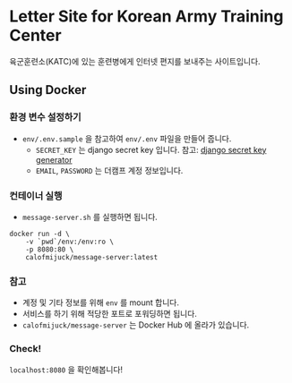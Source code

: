 # Letter Site for Korean Army Training Center

육군훈련소(KATC)에 있는 훈련병에게 인터넷 편지를 보내주는 사이트입니다.

## Using Docker

### 환경 변수 설정하기

- `env/.env.sample` 을 참고하여 `env/.env` 파일을 만들어 줍니다. 
  - `SECRET_KEY` 는 django secret key 입니다. 참고: [django secret key generator](https://djecrety.ir/)
  - `EMAIL`, `PASSWORD` 는 더캠프 계정 정보입니다.

### 컨테이너 실행

- `message-server.sh` 를 실행하면 됩니다.

```
docker run -d \
    -v `pwd`/env:/env:ro \
    -p 8080:80 \
    calofmijuck/message-server:latest
```

### 참고

- 계정 및 기타 정보를 위해 `env` 를 mount 합니다.
- 서비스를 하기 위해 적당한 포트로 포워딩하면 됩니다.
- `calofmijuck/message-server` 는 Docker Hub 에 올라가 있습니다.

### Check!

`localhost:8080` 을 확인해봅니다!
